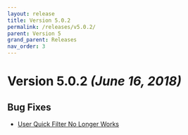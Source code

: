 ```yaml
---
layout: release
title: Version 5.0.2
permalink: /releases/v5.0.2/
parent: Version 5
grand_parent: Releases
nav_order: 3
---
```


# Version 5.0.2 *(June 16, 2018)*

## Bug Fixes

- [User Quick Filter No Longer Works](https://github.com/rthaut/deviantART-Filter/issues/51)
